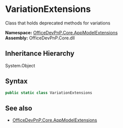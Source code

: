 # VariationExtensions
 Class that holds deprecated methods for variations   

**Namespace:** [OfficeDevPnP.Core.AppModelExtensions](OfficeDevPnP.Core.AppModelExtensions.md)  
**Assembly:** OfficeDevPnP.Core.dll  
## Inheritance Hierarchy
System.Object  
## Syntax
```C#
public static class VariationExtensions
```
## See also
- [OfficeDevPnP.Core.AppModelExtensions](OfficeDevPnP.Core.AppModelExtensions.md)
